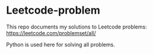 # Leetcode-problem

This repo documents my solutions to Leetcode problems: https://leetcode.com/problemset/all/

Python is used here for solving all problems.
